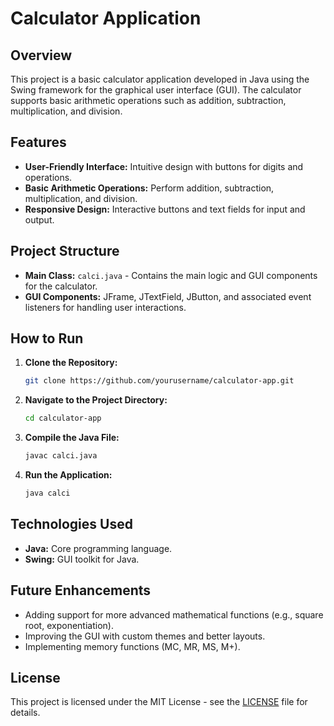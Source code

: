 
# Calculator Application

## Overview
This project is a basic calculator application developed in Java using the Swing framework for the graphical user interface (GUI). The calculator supports basic arithmetic operations such as addition, subtraction, multiplication, and division.

## Features
- **User-Friendly Interface:** Intuitive design with buttons for digits and operations.
- **Basic Arithmetic Operations:** Perform addition, subtraction, multiplication, and division.
- **Responsive Design:** Interactive buttons and text fields for input and output.

## Project Structure
- **Main Class:** `calci.java` - Contains the main logic and GUI components for the calculator.
- **GUI Components:** JFrame, JTextField, JButton, and associated event listeners for handling user interactions.

## How to Run
1. **Clone the Repository:**
   ```bash
   git clone https://github.com/yourusername/calculator-app.git
   ```
2. **Navigate to the Project Directory:**
   ```bash
   cd calculator-app
   ```
3. **Compile the Java File:**
   ```bash
   javac calci.java
   ```
4. **Run the Application:**
   ```bash
   java calci
   ```

## Technologies Used
- **Java:** Core programming language.
- **Swing:** GUI toolkit for Java.

## Future Enhancements
- Adding support for more advanced mathematical functions (e.g., square root, exponentiation).
- Improving the GUI with custom themes and better layouts.
- Implementing memory functions (MC, MR, MS, M+).

## License
This project is licensed under the MIT License - see the [LICENSE](LICENSE) file for details.
